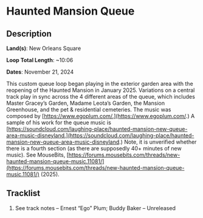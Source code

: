 # Haunted Mansion Queue

## Description

**Land(s)**: New Orleans Square

**Loop Total Length**: ~10:06

**Dates**: November 21, 2024

This custom queue loop began playing in the exterior garden area with the reopening of the Haunted Mansion in January 2025. Variations on a central track play in sync across the 4 different areas of the queue, which includes Master Gracey’s Garden, Madame Leota’s Garden, the Mansion Greenhouse, and the pet & residential cemeteries. The music was composed by [https://www.egoplum.com/.](https://www.egoplum.com/.) A sample of his work for the queue music is [https://soundcloud.com/laughing-place/haunted-mansion-new-queue-area-music-disneyland.](https://soundcloud.com/laughing-place/haunted-mansion-new-queue-area-music-disneyland.) Note, it is unverified whether there is a fourth section (as there are supposedly 40+ minutes of new music). See MouseBits, [https://forums.mousebits.com/threads/new-haunted-mansion-queue-music.11081/](https://forums.mousebits.com/threads/new-haunted-mansion-queue-music.11081/) (2025).

## Tracklist

1. See track notes – Ernest “Ego” Plum; Buddy Baker – Unreleased

